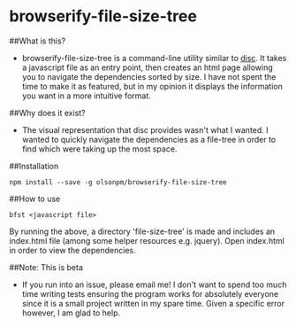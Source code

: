 # browserify-file-size-tree

##What is this?
 - browserify-file-size-tree is a command-line utility similar to [disc](https://github.com/hughsk/disc).  It takes a javascript file as an entry point, then creates an html page allowing you to navigate the dependencies sorted by size.  I have not spent the time to make it as featured, but in my opinion it displays the information you want in a more intuitive format.

##Why does it exist?
 - The visual representation that disc provides wasn't what I wanted.  I wanted to quickly navigate the dependencies as a file-tree in order to find which were taking up the most space.
 
##Installation
```
npm install --save -g olsonpm/browserify-file-size-tree
```
 
##How to use
```
bfst <javascript file>
```
 
By running the above, a directory 'file-size-tree' is made and includes an index.html file (among some helper resources e.g. jquery).  Open index.html in order to view the dependencies.

##Note: This is beta
 - If you run into an issue, please email me!  I don't want to spend too much time writing tests ensuring the program works for absolutely everyone since it is a small project written in my spare time.  Given a specific error however, I am glad to help.
